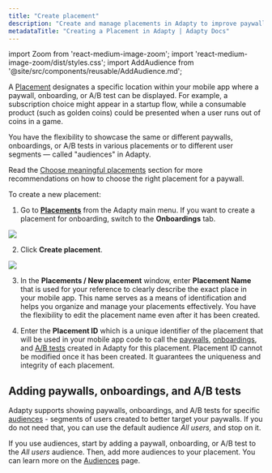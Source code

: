```yaml
---
title: "Create placement"
description: "Create and manage placements in Adapty to improve paywall performance."
metadataTitle: "Creating a Placement in Adapty | Adapty Docs"
---
```


import Zoom from 'react-medium-image-zoom';
import 'react-medium-image-zoom/dist/styles.css';
import AddAudience from '@site/src/components/reusable/AddAudience.md';

A [Placement](placements) designates a specific location within your mobile app where a paywall, onboarding, or A/B test can be displayed. For example, a subscription choice might appear in a startup flow, while a consumable product (such as golden coins) could be presented when a user runs out of coins in a game. 

You have the flexibility to showcase the same or different paywalls, onboardings, or A/B tests in various placements or to different user segments — called "audiences" in Adapty. 

Read the [Choose meaningful placements](choose-meaningful-placements) section for more recommendations on how to choose the right placement for a paywall.

To create a new placement:

1. Go to **[Placements](https://app.adapty.io/placements)** from the Adapty main menu. If you want to create a placement for onboarding, switch to the **Onboardings** tab.

   

<Zoom>
  <img src={require('./img/create-placement-1.png').default}
  style={{
    border: '1px solid #727272', /* border width and color */
    width: '700px', /* image width */
    display: 'block', /* for alignment */
    margin: '0 auto' /* center alignment */
  }}
/>
</Zoom>



2. Click **Create placement**.


<Zoom>
  <img src={require('./img/create-placement-2.png').default}
  style={{
    border: '1px solid #727272', /* border width and color */
    width: '700px', /* image width */
    display: 'block', /* for alignment */
    margin: '0 auto' /* center alignment */
  }}
/>
</Zoom>



3. In the **Placements / New placement** window, enter **Placement Name** that is used for your reference to clearly describe the exact place in your mobile app. This name serves as a means of identification and helps you organize and manage your placements effectively. You have the flexibility to edit the placement name even after it has been created.

4. Enter the **Placement ID** which is a unique identifier of the placement that will be used in your mobile app code to call the [paywalls](paywalls), [onboardings](https://docs.adapty.io/docs/onboardings),  and [A/B tests](ab-tests) created in Adapty for this placement.  Placement ID cannot be modified once it has been created. It guarantees the uniqueness and integrity of each placement. 

## Adding paywalls, onboardings, and A/B tests
Adapty supports showing paywalls, onboardings, and A/B tests for specific [audiences](audience) - segments of users created to better target your paywalls. If you do not need that, you can use the default audience *All users,* and stop on it. 

If you use audiences, start by adding a paywall, onboarding, or A/B test to the *All users* audience. Then, add more audiences to your placement. You can learn more on the [Audiences](audience) page.

   <AddAudience />